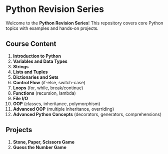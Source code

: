# Python Revision Series

Welcome to the **Python Revision Series**! This repository covers core Python topics with examples and hands-on projects.

## Course Content

1. **Introduction to Python**
2. **Variables and Data Types**
3. **Strings**
4. **Lists and Tuples**
5. **Dictionaries and Sets**
6. **Control Flow** (if-else, switch-case)
7. **Loops** (for, while, break/continue)
8. **Functions** (recursion, lambda)
9. **File I/O**
10. **OOP** (classes, inheritance, polymorphism)
11. **Advanced OOP** (multiple inheritance, overriding)
12. **Advanced Python Concepts** (decorators, generators, comprehensions)

## Projects

1. **Stone, Paper, Scissors Game**
2. **Guess the Number Game**
